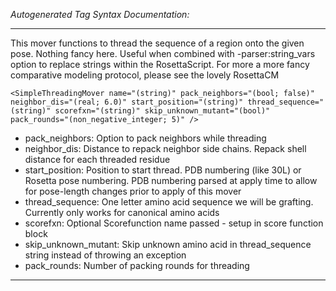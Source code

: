 _Autogenerated Tag Syntax Documentation:_

---
This mover functions to thread the sequence of a region onto the given pose. Nothing fancy here. Useful when combined with -parser:string_vars option to replace strings within the RosettaScript. For more a more fancy comparative modeling protocol, please see the lovely RosettaCM

```
<SimpleThreadingMover name="(string)" pack_neighbors="(bool; false)" neighbor_dis="(real; 6.0)" start_position="(string)" thread_sequence="(string)" scorefxn="(string)" skip_unknown_mutant="(bool)" pack_rounds="(non_negative_integer; 5)" />
```

-   pack_neighbors: Option to pack neighbors while threading
-   neighbor_dis: Distance to repack neighbor side chains. Repack shell distance for each threaded residue
-   start_position: Position to start thread. PDB numbering (like 30L) or Rosetta pose numbering. PDB numbering parsed at apply time to allow for pose-length changes prior to apply of this mover
-   thread_sequence: One letter amino acid sequence we will be grafting. Currently only works for canonical amino acids
-   scorefxn: Optional Scorefunction name passed - setup in score function block
-   skip_unknown_mutant: Skip unknown amino acid in thread_sequence string instead of throwing an exception
-   pack_rounds: Number of packing rounds for threading

---
